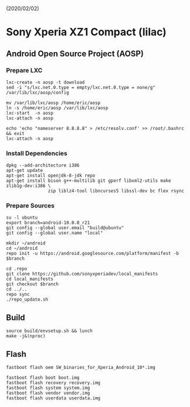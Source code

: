 (2020/02/02)

# Sony Xperia XZ1 Compact (lilac)
## Android Open Source Project (AOSP)
### Prepare LXC
    lxc-create -n aosp -t download
    sed -i "s/lxc.net.0.type = empty/lxc.net.0.type = none/g" /var/lib/lxc/aosp/config

    mv /var/lib/lxc/aosp /home/eric/aosp
    ln -s /home/eric/aosp /var/lib/lxc/aosp
    lxc-start  -n aosp
    lxc-attach -n aosp

    echo 'echo "nameserver 8.8.8.8" > /etc/resolv.conf' >> /root/.bashrc && exit
    lxc-attach -n aosp

### Install Dependencies
    dpkg --add-architecture i386
    apt-get update
    apt-get install openjdk-8-jdk repo
    apt-get install bison g++-multilib git gperf libxml2-utils make zlib1g-dev:i386 \
                    zip liblz4-tool libncurses5 libssl-dev bc flex rsync

### Prepare Sources
    su -l ubuntu
    export branch=android-10.0.0_r21
    git config --global user.email "build@ubuntu"
    git config --global user.name "local"

    mkdir ~/android
    cd ~/android
    repo init -u https://android.googlesource.com/platform/manifest -b $branch

    cd .repo
    git clone https://github.com/sonyxperiadev/local_manifests
    cd local_manifests
    git checkout $branch
    cd ../..
    repo sync
    ./repo_update.sh

## Build
    source build/envsetup.sh && lunch
    make -j&(nproc)

## Flash
    fastboot flash oem SW_binaries_for_Xperia_Android_10*.img

    fastboot flash boot boot.img
    fastboot flash recovery recovery.img
    fastboot flash system system.img
    fastboot flash vendor vendor.img
    fastboot flash userdata userdata.img
